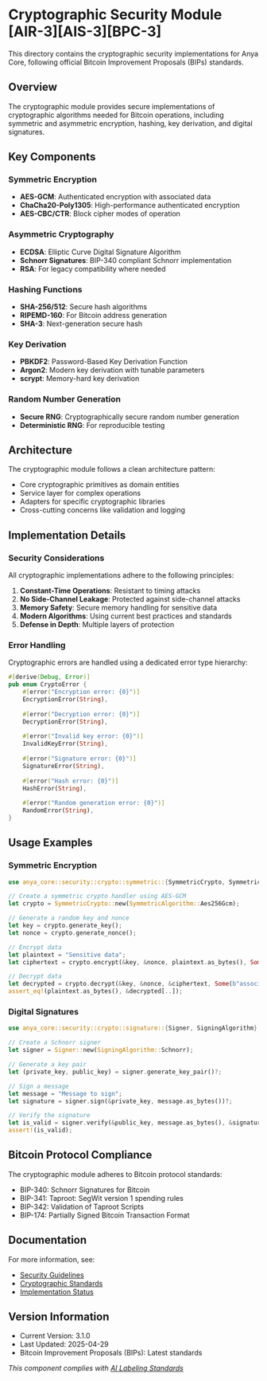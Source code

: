 # Cryptographic Security Module [AIR-3][AIS-3][BPC-3]

This directory contains the cryptographic security implementations for Anya Core, following official Bitcoin Improvement Proposals (BIPs) standards.

## Overview

The cryptographic module provides secure implementations of cryptographic algorithms needed for Bitcoin operations, including symmetric and asymmetric encryption, hashing, key derivation, and digital signatures.

## Key Components

### Symmetric Encryption

- **AES-GCM**: Authenticated encryption with associated data
- **ChaCha20-Poly1305**: High-performance authenticated encryption
- **AES-CBC/CTR**: Block cipher modes of operation

### Asymmetric Cryptography

- **ECDSA**: Elliptic Curve Digital Signature Algorithm
- **Schnorr Signatures**: BIP-340 compliant Schnorr implementation
- **RSA**: For legacy compatibility where needed

### Hashing Functions

- **SHA-256/512**: Secure hash algorithms
- **RIPEMD-160**: For Bitcoin address generation
- **SHA-3**: Next-generation secure hash

### Key Derivation

- **PBKDF2**: Password-Based Key Derivation Function
- **Argon2**: Modern key derivation with tunable parameters
- **scrypt**: Memory-hard key derivation

### Random Number Generation

- **Secure RNG**: Cryptographically secure random number generation
- **Deterministic RNG**: For reproducible testing

## Architecture

The cryptographic module follows a clean architecture pattern:

- Core cryptographic primitives as domain entities
- Service layer for complex operations
- Adapters for specific cryptographic libraries
- Cross-cutting concerns like validation and logging

## Implementation Details

### Security Considerations

All cryptographic implementations adhere to the following principles:

1. **Constant-Time Operations**: Resistant to timing attacks
2. **No Side-Channel Leakage**: Protected against side-channel attacks
3. **Memory Safety**: Secure memory handling for sensitive data
4. **Modern Algorithms**: Using current best practices and standards
5. **Defense in Depth**: Multiple layers of protection

### Error Handling

Cryptographic errors are handled using a dedicated error type hierarchy:

```rust
#[derive(Debug, Error)]
pub enum CryptoError {
    #[error("Encryption error: {0}")]
    EncryptionError(String),
    
    #[error("Decryption error: {0}")]
    DecryptionError(String),
    
    #[error("Invalid key error: {0}")]
    InvalidKeyError(String),
    
    #[error("Signature error: {0}")]
    SignatureError(String),
    
    #[error("Hash error: {0}")]
    HashError(String),
    
    #[error("Random generation error: {0}")]
    RandomError(String),
}
```

## Usage Examples

### Symmetric Encryption

```rust
use anya_core::security::crypto::symmetric::{SymmetricCrypto, SymmetricAlgorithm};

// Create a symmetric crypto handler using AES-GCM
let crypto = SymmetricCrypto::new(SymmetricAlgorithm::Aes256Gcm);

// Generate a random key and nonce
let key = crypto.generate_key();
let nonce = crypto.generate_nonce();

// Encrypt data
let plaintext = "Sensitive data";
let ciphertext = crypto.encrypt(&key, &nonce, plaintext.as_bytes(), Some(b"associated data"))?;

// Decrypt data
let decrypted = crypto.decrypt(&key, &nonce, &ciphertext, Some(b"associated data"))?;
assert_eq!(plaintext.as_bytes(), &decrypted[..]);
```

### Digital Signatures

```rust
use anya_core::security::crypto::signature::{Signer, SigningAlgorithm};

// Create a Schnorr signer
let signer = Signer::new(SigningAlgorithm::Schnorr);

// Generate a key pair
let (private_key, public_key) = signer.generate_key_pair()?;

// Sign a message
let message = "Message to sign";
let signature = signer.sign(&private_key, message.as_bytes())?;

// Verify the signature
let is_valid = signer.verify(&public_key, message.as_bytes(), &signature)?;
assert!(is_valid);
```

## Bitcoin Protocol Compliance

The cryptographic module adheres to Bitcoin protocol standards:

- BIP-340: Schnorr Signatures for Bitcoin
- BIP-341: Taproot: SegWit version 1 spending rules
- BIP-342: Validation of Taproot Scripts
- BIP-174: Partially Signed Bitcoin Transaction Format

## Documentation

For more information, see:

- [Security Guidelines](../../../../SECURITY.md)
- [Cryptographic Standards](https://developers.bitcoin.org/reference/transactions.html)
- [Implementation Status](../../../../docs/IMPLEMENTATION_MILESTONES.md)

## Version Information

- Current Version: 3.1.0
- Last Updated: 2025-04-29
- Bitcoin Improvement Proposals (BIPs): Latest standards

*This component complies with [AI Labeling Standards](../../../../docs/standards/AI_LABELING.md)* 